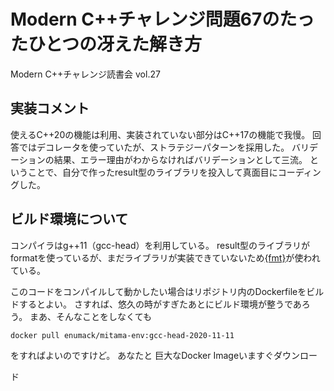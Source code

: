 # Modern C++チャレンジ問題67のたったひとつの冴えた解き方
Modern C++チャレンジ読書会 vol.27

## 実装コメント

使えるC++20の機能は利用、実装されていない部分はC++17の機能で我慢。
回答ではデコレータを使っていたが、ストラテジーパターンを採用した。
バリデーションの結果、エラー理由がわからなければバリデーションとして三流。
ということで、自分で作ったresult型のライブラリを投入して真面目にコーディングした。

## ビルド環境について

コンパイラはg++11（gcc-head）を利用している。
result型のライブラリがformatを使っているが、まだライブラリが実装できていないため[{fmt}](https://github.com/fmtlib/fmt)が使われている。

このコードをコンパイルして動かしたい場合はリポジトリ内のDockerfileをビルドするとよい。
さすれば、悠久の時がすぎたあとにビルド環境が整うであろう。
まあ、そんなことをしなくても
```shell
docker pull enumack/mitama-env:gcc-head-2020-11-11
```
をすればよいのですけど。
あなたと
巨大なDocker Imageいますぐダウンロー

ド
